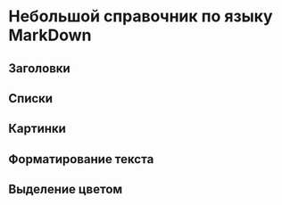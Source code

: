 # Небольшой справочник по языку MarkDown

## Заголовки

## Списки

## Картинки

## Форматирование текста

## Выделение цветом
